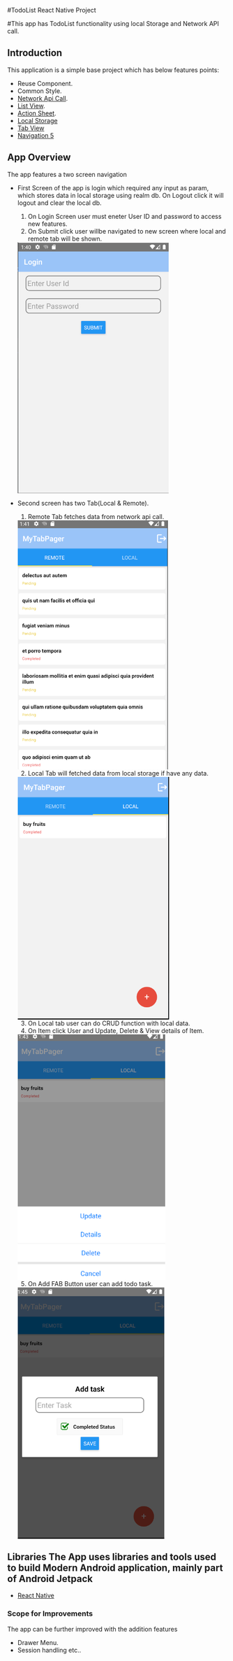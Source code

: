 #TodoList React Native Project

#This app has TodoList functionality using local Storage and Network API call.

## Introduction
This application is a simple base project which has below features points:
- Reuse Component.
- Common Style.
- [Network Api Call](https://medium.com/enappd/how-to-make-api-calls-in-react-native-apps-eab083186611).
- [List View](https://reactnative.dev/docs/using-a-listview).
- [Action Sheet](https://www.npmjs.com/package/react-native-actionsheet).
- [Local Storage](https://docs.mongodb.com/realm/sdk/react-native/)
- [Tab View](https://reactnavigation.org/docs/material-top-tab-navigator/)
- [Navigation 5](https://reactnavigation.org/)

## App Overview
 The app features a two screen navigation

- First Screen of the app is login which required any input as param, which stores data in local storage using realm db. On Logout click it will logout and clear the local db.
  1. On Login Screen user must eneter User ID and password to access new features.
  2. On Submit click user willbe navigated to new screen where local and remote tab will be shown.
  <img  align="center" alt="Second Screen" src="scr_1.PNG" />

- Second screen has two Tab(Local & Remote).
  1. Remote Tab fetches data from network api call.
  
  <img  align="center" alt="Second Screen" src="scr_2.PNG" />
  
  2. Local Tab will fetched data from local storage if have any data.
  
  <img  align="center" alt="Second Screen" src="scr_3.PNG" />
  
  3. On Local tab user can do CRUD function with local data.
  4. On Item click User and Update, Delete & View details of Item.
  
  <img  align="center" alt="Second Screen" src="scr_4.png" />
  
  5. On Add FAB Button user can add todo task.
  
  <img  align="center" alt="Second Screen" src="scr_5.png" /> 
  
  
  
  


## Libraries The App uses libraries and tools used to build Modern Android application, mainly part of Android Jetpack
- [React Native](https://reactnative.dev/docs/getting-started)

### Scope for Improvements
 The app can be further improved with the addition features
- Drawer Menu.
- Session handling etc..
